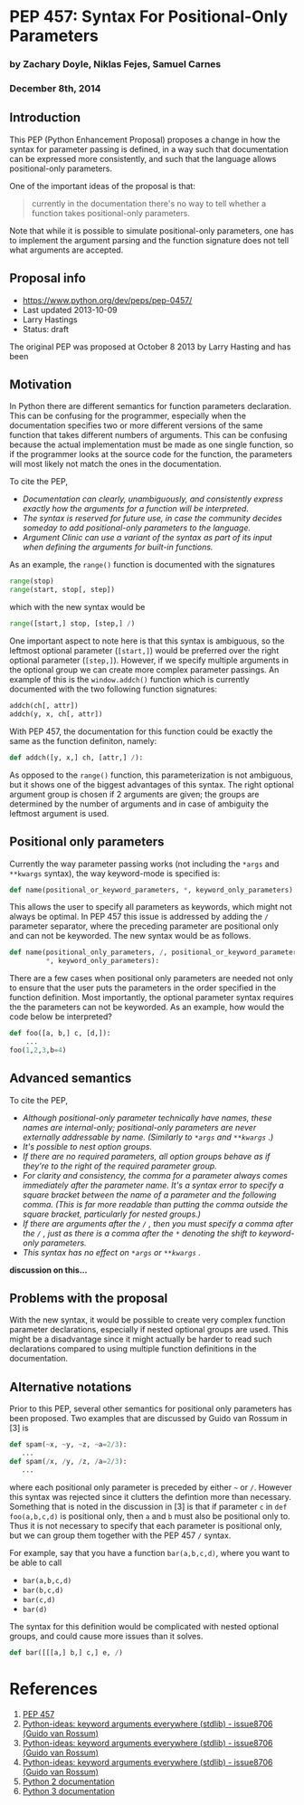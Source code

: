 PEP 457: Syntax For Positional-Only Parameters
===============

### by Zachary Doyle, Niklas Fejes, Samuel Carnes
### December 8th, 2014

## Introduction
This PEP (Python Enhancement Proposal) proposes a change in how the syntax for parameter passing is
defined, in a way such that documentation can be expressed more consistently, and such that
the language allows positional-only parameters.

One of the important ideas of the proposal is that:
> currently in the documentation there's no way to tell whether a function takes positional-only parameters. 

Note that while it is possible to simulate positional-only parameters, one has to implement the argument parsing and the function signature does not tell what arguments are accepted.

## Proposal info
* https://www.python.org/dev/peps/pep-0457/
* Last updated 2013-10-09
* Larry Hastings <larry at hastings.org>
* Status: draft

The original PEP was proposed at October 8 2013 by Larry Hasting and has been 

## Motivation
In Python there are different semantics for function parameters declaration. This can be confusing for the programmer, especially when the documentation specifies two or more different versions of the same function that takes different numbers of arguments. This can be confusing because the actual implementation must be made as one single function, so if the programmer looks at the source code for the function, the parameters will most likely not match the ones in the documentation.

To cite the PEP,
* _Documentation can clearly, unambiguously, and consistently express exactly how the arguments for a function will be interpreted._
* _The syntax is reserved for future use, in case the community decides someday to add positional-only parameters to the language._
* _Argument Clinic can use a variant of the syntax as part of its input when defining the arguments for built-in functions._


As an example, the `range()` function is documented with the signatures
```python
range(stop)
range(start, stop[, step])
```
which with the new syntax would be
```python
range([start,] stop, [step,] /)
```

One important aspect to note here is that this syntax is ambiguous, so the leftmost optional parameter (`[start,]`) would be preferred over the right optional parameter (`[step,]`). However, if we specify multiple arguments in the optional group we can create more complex parameter passings. An example of this is the `window.addch()` function which is currently documented with the two following function signatures:
```python
addch(ch[, attr])
addch(y, x, ch[, attr])
```
With PEP 457, the documentation for this function could be exactly the same as the function definiton, namely:
```python
def addch([y, x,] ch, [attr,] /):
```

As opposed to the `range()` function, this parameterization is not ambiguous, but it shows one of the biggest advantages of this syntax. The right optional argument group is chosen if 2 arguments are given; the groups are determined by the number of arguments and in case of ambiguity the leftmost argument is used.


## Positional only parameters
Currently the way parameter passing works (not including the `*args` and `**kwargs` syntax), the way keyword-mode is specified is:
```python
def name(positional_or_keyword_parameters, *, keyword_only_parameters):
```
This allows the user to specify all parameters as keywords, which might not always be optimal. In PEP 457 this issue is addressed by adding the `/` parameter separator, where the preceding parameter are positional only and can not be keyworded. The new syntax would be as follows.
```python
def name(positional_only_parameters, /, positional_or_keyword_parameters,
         *, keyword_only_parameters):
```

There are a few cases when positional only parameters are needed not only to ensure that the user puts the parameters in the order specified in the function definition. Most importantly, the optional parameter syntax requires the the parameters can not be keyworded. As an example, how would the code below be interpreted?
```python
def foo([a, b,] c, [d,]):
    ...
foo(1,2,3,b=4)
```

## Advanced semantics
To cite the PEP,
* _Although positional-only parameter technically have names, these names are internal-only; positional-only parameters are never externally addressable by name. (Similarly to `*args` and `**kwargs` .)_
* _It's possible to nest option groups._
* _If there are no required parameters, all option groups behave as if they're to the right of the required parameter group._
* _For clarity and consistency, the comma for a parameter always comes immediately after the parameter name. It's a syntax error to specify a square bracket between the name of a parameter and the following comma. (This is far more readable than putting the comma outside the square bracket, particularly for nested groups.)_
* _If there are arguments after the `/` , then you must specify a comma after the `/` , just as there is a comma after the `*` denoting the shift to keyword-only parameters._
* _This syntax has no effect on `*args` or `**kwargs` ._

**discussion on this...**

## Problems with the proposal
With the new syntax, it would be possible to create very complex function parameter declarations, especially if nested optional groups are used. This might be a disadvantage since it might actually be harder to read such declarations compared to using multiple function definitions in the documentation.


## Alternative notations
Prior to this PEP, several other semantics for positional only parameters has been proposed. Two examples that are discussed by Guido van Rossum in [3] is
```python
def spam(~x, ~y, ~z, ~a=2/3):
   ...
def spam(/x, /y, /z, /a=2/3):
   ...
```
where each positional only parameter is preceded by either `~` or `/`. However this syntax was rejected since it clutters the defintion more than necessary. Something that is noted in the discussion in [3] is that if parameter `c` in `def foo(a,b,c,d)` is positional only, then `a` and `b` must also be positional only to. Thus it is not necessary to specify that each parameter is positional only, but we can group them together with the PEP 457 `/` syntax.

For example, say that you have a function `bar(a,b,c,d)`, where you want to be able to call
* `bar(a,b,c,d)`
* `bar(b,c,d)`
* `bar(c,d)`
* `bar(d)`

The syntax for this definition would be complicated with nested optional groups, and could cause more issues than it solves.
```python
def bar([[[a,] b,] c,] e, /)
```


# References
1.  [PEP 457](https://www.python.org/dev/peps/pep-0457)
2.  [Python-ideas: keyword arguments everywhere (stdlib) - issue8706 (Guido van Rossum) ](https://mail.python.org/pipermail/python-ideas/2012-March/014364.html)
3.  [Python-ideas: keyword arguments everywhere (stdlib) - issue8706 (Guido van Rossum) ](https://mail.python.org/pipermail/python-ideas/2012-March/014378.html)
4.  [Python-ideas: keyword arguments everywhere (stdlib) - issue8706 (Guido van Rossum) ](https://mail.python.org/pipermail/python-ideas/2012-March/014417.html)
5.  [Python 2 documentation](https://docs.python.org/2/)
5.  [Python 3 documentation](https://docs.python.org/3/)

